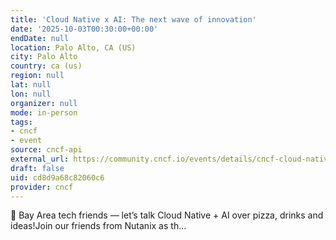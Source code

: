 ```yaml
---
title: 'Cloud Native x AI: The next wave of innovation'
date: '2025-10-03T00:30:00+00:00'
endDate: null
location: Palo Alto, CA (US)
city: Palo Alto
country: ca (us)
region: null
lat: null
lon: null
organizer: null
mode: in-person
tags:
- cncf
- event
source: cncf-api
external_url: https://community.cncf.io/events/details/cncf-cloud-native-silicon-valley-presents-cloud-native-x-ai-the-next-wave-of-innovation/
draft: false
uid: cd8d9a68c82060c6
provider: cncf
---
```

🚀 Bay Area tech friends — let’s talk Cloud Native + AI over pizza, drinks and ideas!​Join our friends from Nutanix as th...
